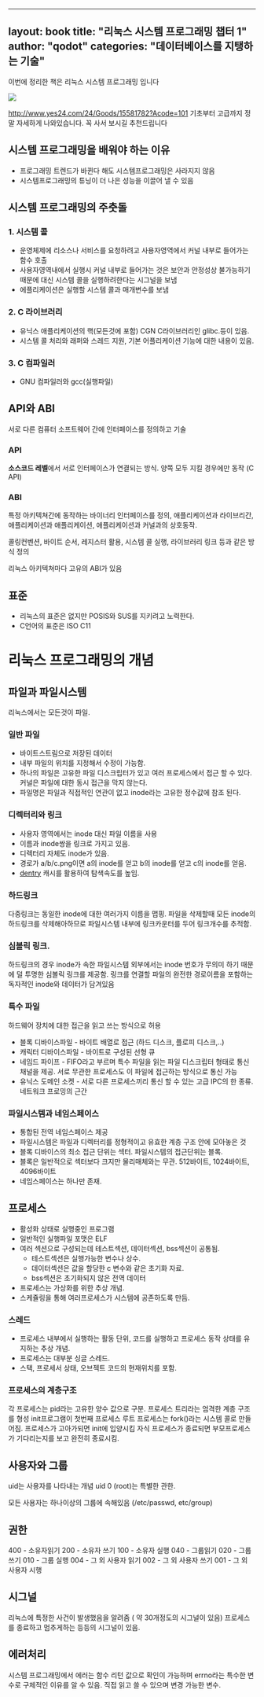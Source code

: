 
---
layout: book
title: "리눅스 시스템 프로그래밍 챕터 1"
author: "qodot"
categories: "데이터베이스를 지탱하는 기술"
---

이번에 정리한 책은 리눅스 시스템 프로그래밍 입니다

![](http://image.yes24.com/momo/TopCate438/MidCate002/43714344.jpg)

http://www.yes24.com/24/Goods/15581782?Acode=101
기초부터 고급까지 정말 자세하게 나와있습니다. 꼭 사서 보시길 추천드립니다

## 시스템 프로그래밍을 배워야 하는 이유

* 프로그래밍 트렌드가 바뀐다 해도 시스템프로그래밍은 사라지지 않음
* 시스템프로그래밍의 튜닝이 더 나은 성능을 이끌어 낼 수 있음

## 시스템 프로그래밍의 주춧돌
### 1. 시스템 콜
* 운영체제에 리소스나 서비스를 요청하려고 사용자영역에서 커널 내부로 들어가는 함수 호출 
* 사용자영역내에서 실행시 커널 내부로 들어가는 것은 보안과 안정성상 불가능하기 때문에 대신 시스템 콜을 실행하려한다는 시그널을 보냄
* 에플리케이션은 실행할 시스템 콜과 매개변수를 보냄 

### 2. C 라이브러리 
* 유닉스 애플리케이션의 핵(모든것에 포함) CGN C라이브러리인 glibc.등이 있음. 
* 시스템 콜 처리와 래퍼와 스레드 지원, 기본 어플리케이션 기능에 대한 내용이 있음.

### 3. C 컴파일러
* GNU 컴파일러와 gcc(실행파일)

## API와 ABI

서로 다른 컴퓨터 소프트웨어 간에 인터페이스를 정의하고 기술 

### API
**소스코드 레벨**에서 서로 인터페이스가 연결되는 방식. 양쪽 모두 지킬 경우에만 동작 (C API)

### ABI
특정 아키텍쳐간에 동작하는 바이너리 인터페이스를 정의, 애플리케이션과 라이브리간, 애플리케이션과 애플리케이션, 애플리케이션과 커널과의 상호동작. 

콜링컨벤션, 바이트 순서, 레지스터 활용, 시스템 콜 실행, 라이브러리 링크 등과 같은 방식 정의

리눅스 아키텍쳐마다 고유의 ABI가 있음

## 표준

* 리눅스의 표준은 없지만 POSIS와 SUS를 지키려고 노력한다.
* C언어의 표준은 ISO C11

# 리눅스 프로그래밍의 개념

## 파일과 파일시스템

리눅스에서는 모든것이 파일.

### 일반 파일
* 바이트스트림으로 저장된 데이터
* 내부 파일의 위치를 지정해서 수정이 가능함.
* 하나의 파일은 고유한 파일 디스크립터가 있고 여러 프로세스에서 접근 할 수 있다. 커널은 파일에 대한 동시 접근을 막지 않는다.
* 파일명은 파일과 직접적인 연관이 없고 inode라는 고유한 정수값에 참조 된다.

### 디렉터리와 링크
* 사용자 영역에서는 inode 대신 파일 이름을 사용
* 이름과 inode쌍을 링크로 가지고 있음.
* 디렉터리 자체도 inode가 있음.
* 경로가 a/b/c.png이면 a의 inode를 얻고 b의 inode를 얻고 c의 inode를 얻음.
* [dentry](https://www.halolinux.us/kernel-reference/the-dentry-cache.html) 캐시를 활용하여 탐색속도를 높임.

### 하드링크
다중링크는 동일한 inode에 대한 여러가지 이름을 맵핑.
파일을 삭제할때 모든 inode의 하드링크를 삭제해아하므로 파일시스템 내부에 링크카운터를 두어 링크개수를 추적함.

### 심볼릭 링크. 
하드링크의 경우 inode가 속한 파일시스템 외부에서는 inode 번호가 무의미 하기 때문에 덜 투명한 심볼릭 링크를 제공함.
링크를 연결할 파일의 완전한 경로이름을 포함하는 독자적인 inode와 데이터가 담겨있음

### 특수 파일
하드웨어 장치에 대한 접근을 읽고 쓰는 방식으로 허용 
* 블록 디바이스파일 - 바이트 배열로 접근 (하드 디스크, 플로피 디스크,..)
* 캐릭터 디바이스파일 - 바이트로 구성된 선형 큐  
* 네임드 파이프 - FIFO라고 부르며 특수 파일을 읽는 파일 디스크립터 형태로 통신 채널을 제공. 서로 무관한 프로세스도 이 파일에 접근하는 방식으로 통신 가능
* 유닉스 도메인 소켓 - 서로 다른 프로세스끼리 통신 할 수 있는 고급 IPC의 한 종류. 네트워크 프로밍의 근간

### 파일시스템과 네임스페이스 
* 통합된 전역 네임스페이스 제공
* 파일시스템은 파일과 디렉터리를 정형적이고 유효한 계층 구조 안에 모아놓은 것 
* 블록 디바이스의 최소 접근 단위는 섹터. 파일시스템의 접근단위는 블록.
* 블록은 일반적으로 섹터보다 크지만 물리매체와는 무관. 512바이트, 1024바이트, 4096바이트
* 네임스페이스는 하나만 존재.


## 프로세스 
* 활성화 상태로 실행중인 프로그램
* 일반적인 실행파일 포맷은 ELF
* 여러 섹션으로 구성되는데 테스트섹션, 데이터섹션, bss섹션이 공통됨. 
    * 테스트섹션은 실행가능한 변수나 상수.
    * 데이터섹션은 값을 할당한 c 변수와 같은 초기화 자료.
    * bss섹션은 초기화되지 않은 전역 데이터 
* 프로세스는 가상화를 위한 추상 개념.  
* 스케쥴링을 통해 여러프로세스가 시스템에 공존하도록 만듬.

### 스레드
* 프로세스 내부에서 실행하는 활동 단위, 코드를 실행하고 프로세스 동작 상태를 유지하는 추상 개념.
* 프로세스는 대부분 싱글 스레드.
* 스택, 프로세서 상태, 오브젝트 코드의 현재위치를 포함.

### 프로세스의 계층구조 
각 프로세스는 pid라는 고유한 양수 값으로 구분.
프로세스 트리라는 엄격한 계층 구조를 형성
init프로그램이 첫번째 프로세스 루트
프로세스는 fork()라는 시스템 콜로 만들어짐.
프로세스가 고아가되면 init에 입양시킴
자식 프로세스가 종료되면 부모프로세스가 기다리는지를 보고 완전히 종료시킴.

## 사용자와 그룹
uid는 사용자를 나타내는 개념
uid 0 (root)는 특별한 관한.

모든 사용자는 하나이상의 그룹에 속해있음 (/etc/passwd, etc/group)

## 권한 

400 - 소유자읽기
200 - 소유자 쓰기
100 - 소유자 실행
040 - 그룹읽기
020 - 그룹 쓰기
010 - 그룹 실행
004 - 그 외 사용자 읽기
002 - 그 외 사용자 쓰기
001 - 그 외 사용자 시행


## 시그널 
리눅스에 특정한 사건이 발생했음을 알려줌 ( 약 30개정도의 시그널이 있음) 
프로세스를 종료하고 멈추게하는 등등의 시그널이 있음.

## 에러처리
시스템 프로그래밍에서 에러는 함수 리턴 값으로 확인이 가능하며 errno라는 특수한 변수로 구체적인 이유를 알 수 있음.
직접 읽고 쓸 수 있으며 변경 가능한 변수.

